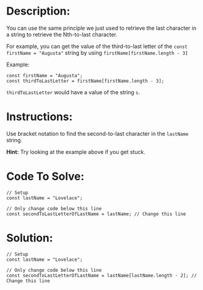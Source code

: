 # Description:

You can use the same principle we just used to retrieve the last character in a string to retrieve the Nth-to-last character.

For example, you can get the value of the third-to-last letter of the `const firstName = "Augusta"` string by using `firstName[firstName.length - 3]`

Example:

```Js
const firstName = "Augusta";
const thirdToLastLetter = firstName[firstName.length - 3];
```

`thirdToLastLetter` would have a value of the string `s`.

# Instructions:

Use bracket notation to find the second-to-last character in the `lastName` string.

**Hint:** Try looking at the example above if you get stuck.

# Code To Solve:

```Js
// Setup
const lastName = "Lovelace";

// Only change code below this line
const secondToLastLetterOfLastName = lastName; // Change this line
```

# Solution:

```Js
// Setup
const lastName = "Lovelace";

// Only change code below this line
const secondToLastLetterOfLastName = lastName[lastName.length - 2]; // Change this line
```
